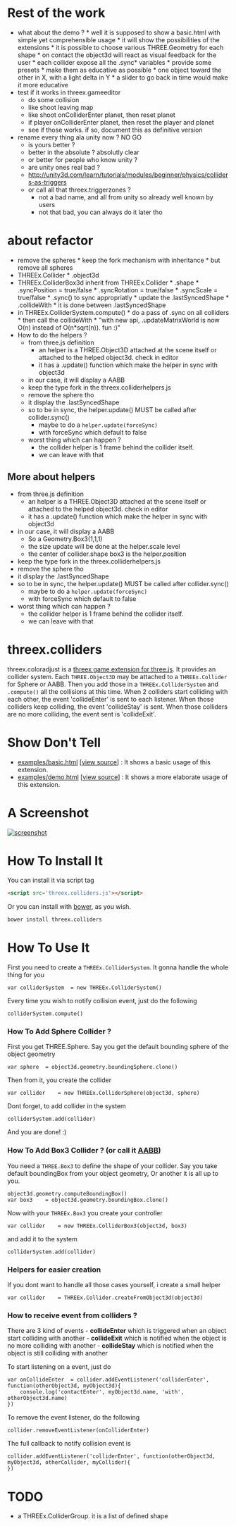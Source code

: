# Rest of the work
* what about the demo ?
        * well it is supposed to show a basic.html with simple yet comprehensible usage
        * it will show the possibilities of the extensions
        * it is possible to choose various THREE.Geometry for each shape
        * on contact the object3d will react as visual feedback for the user
        * each collider expose all the .sync* variables
        * provide some presets
                * make them as educative as possible
        * one object toward the other in X, with a light delta in Y
        * a slider to go back in time would make it more educative
* test if it works in threex.gameeditor
    - do some collision
    - like shoot leaving map
    - like shoot onColliderEnter planet, then reset planet
    - if player onColliderEnter planet, then reset the player and planet
    - see if those works. if so, document this as definitive version
* rename every thing ala unity now ? NO GO
    - is yours better ? 
    - better in the absolute ? absolutly clear
    - or better for people who know unity ?
    - are unity ones real bad ? 
    - http://unity3d.com/learn/tutorials/modules/beginner/physics/colliders-as-triggers
    - or call all that threex.triggerzones ?
        + not a bad name, and all from unity so already well known by users
        + not that bad, you can always do it later tho

# about refactor
* remove the spheres
        * keep the fork mechanism with inheritance
        * but remove all spheres
* THREEx.Collider
        * .object3d
* THREEx.ColliderBox3d inherit from THREEx.Collider
        * .shape
        * .syncPosition = true/false
        * .syncRotation = true/false
        * .syncScale = true/false
        * .sync() to sync appropriatly
                * update the .lastSyncedShape
        * .collideWith
                * it is done between .lastSyncedShape
* in THREEx.ColliderSystem.compute()
        * do a pass of .sync on all colliders
        * then call the collideWith
                * "with new api, .updateMatrixWorld is now O(n) instead of O(n*sqrt(n)). fun :)"
* How to do the helpers ? 
    - from three.js definition
        + an helper is a THREE.Object3D attached at the scene itself or attached to the helped object3d. check in editor
        + it has a .update() function which make the helper in sync with object3d 
    - in our case, it will display a AABB
    - keep the type fork in the threex.colliderhelpers.js
    - remove the sphere tho
    - it display the .lastSyncedShape
    - so to be in sync, the helper.update() MUST be called after collider.sync()
        + maybe to do a ```helper.update(forceSync)```
        + with forceSync which default to false
    - worst thing which can happen ?
        - the collider helper is 1 frame behind the collider itself.
        - we can leave with that



## More about helpers
- from three.js definition
    + an helper is a THREE.Object3D attached at the scene itself or attached to the helped object3d. check in editor
    + it has a .update() function which make the helper in sync with object3d 
- in our case, it will display a AABB
    + So a Geometry.Box3(1,1,1)
    + the size update will be done at the helper.scale level
    + the center of collider.shape box3 is the helper.position
- keep the type fork in the threex.colliderhelpers.js
- remove the sphere tho
- it display the .lastSyncedShape
- so to be in sync, the helper.update() MUST be called after collider.sync()
    + maybe to do a ```helper.update(forceSync)```
    + with forceSync which default to false
- worst thing which can happen ?
    - the collider helper is 1 frame behind the collider itself.
    - we can leave with that



threex.colliders
=============

threex.coloradjust is a
[threex game extension for three.js](http://www.threejsgames.com/extensions/).
It provides an collider system. Each ```THREE.Object3D``` may be attached to a ```THREEx.Collider``` for Sphere or AABB.
Then you add those in a ```THREEx.ColliderSystem``` and ```.compute()``` all the collisions at this time.
When 2 colliders start colliding with each other, the event 'collideEnter' is sent to each listener. When those colliders keep colliding, the event 'collideStay' is sent. When those colliders are no more colliding, the event sent is 'collideExit'.

Show Don't Tell
===============
* [examples/basic.html](http://jeromeetienne.github.io/threex.colliders/examples/basic.html)
\[[view source](https://github.com/jeromeetienne/threex.colliders/blob/master/examples/basic.html)\] :
It shows a basic usage of this extension.
* [examples/demo.html](http://jeromeetienne.github.io/threex.colliders/examples/demo.html)
\[[view source](https://github.com/jeromeetienne/threex.colliders/blob/master/examples/demo.html)\] :
It shows a more elaborate usage of this extension.

A Screenshot
============
[![screenshot](https://raw.githubusercontent.com/jeromeetienne/threex.colliders/master/examples/images/screenshot-threex-colliders-512x512.jpg)](http://jeromeetienne.github.io/threex.colliders/examples/basic.html)

How To Install It
=================

You can install it via script tag

```html
<script src='threex.colliders.js'></script>
```

Or you can install with [bower](http://bower.io/), as you wish.

```bash
bower install threex.colliders
```

How To Use It
=============

First you need to create a ```THREEx.ColliderSystem```. It gonna handle the whole thing for you

```
var colliderSystem  = new THREEx.ColliderSystem()
```

Every time you wish to notify collision event, just do the following

```
colliderSystem.compute()
````

### How To Add Sphere Collider ?

First you get THREE.Sphere.
Say you get the default bounding sphere of the object geometry

```
var sphere  = object3d.geometry.boundingSphere.clone()
```

Then from it, you create the collider

```
var collider    = new THREEx.ColliderSphere(object3d, sphere)
```

Dont forget, to add collider in the system

```
colliderSystem.add(collider)
```

And you are done! :)

### How To Add Box3 Collider ? (or call it [AABB](http://en.wikipedia.org/wiki/Axis-aligned_bounding_box#Axis-aligned_minimum_bounding_box))

You need a ```THREE.Box3``` to define the shape of your collider.
Say you take default boundingBox from your object geometry, Or another it is all up to you.

```
object3d.geometry.computeBoundingBox()
var box3    = object3d.geometry.boundingBox.clone()
```

Now with your ```THREEx.Box3``` you create your controller

```
var collider    = new THREEx.ColliderBox3(object3d, box3)
```

and add it to the system

```
colliderSystem.add(collider)
```

### Helpers for easier creation

If you dont want to handle all those cases yourself, i create a small helper

```
var collider    = THREEx.Collider.createFromObject3d(object3d)
```

### How to receive event from colliders ?

There are 3 kind of events
    - **collideEnter** which is triggered when an object start colliding with another
    - **collideExit** which is notified when the object is no more colliding with another
    - **collideStay** which is notified when the object is still colliding with another

To start listening on a event, just do

```
var onCollideEnter  = collider.addEventListener('colliderEnter', function(otherObject3d, myObject3d){
    console.log('contactEnter', myObject3d.name, 'with', otherObject3d.name)
})
```

To remove the event listener, do the following

```
collider.removeEventListener(onColliderEnter)
```

The full callback to notify collision event is

```
collider.addEventListener('colliderEnter', function(otherObject3d, myObject3d, otherCollider, myCollider){  
})
```

TODO
====
* a THREEx.ColliderGroup. it is a list of defined shape
